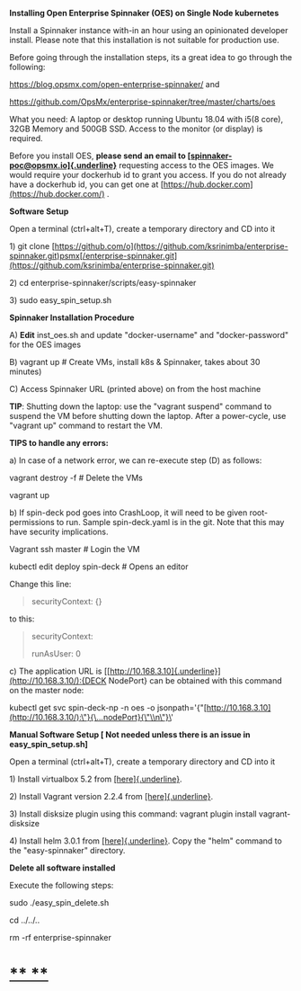 **Installing Open Enterprise Spinnaker (OES) on Single Node kubernetes**

Install a Spinnaker instance with-in an hour using an opinionated
developer install. Please note that this installation is not suitable
for production use.

Before going through the installation steps, its a great idea to go
through the following:

https://blog.opsmx.com/open-enterprise-spinnaker/ and

https://github.com/OpsMx/enterprise-spinnaker/tree/master/charts/oes

What you need: A laptop or desktop running Ubuntu 18.04 with i5(8 core),
32GB Memory and 500GB SSD. Access to the monitor (or display) is
required.

Before you install OES, **please send an email to
[[spinnaker-poc\@opsmx.io]{.underline}](mailto:spinnaker-poc@opsmx.io)**
requesting access to the OES images. We would require your dockerhub id
to grant you access. If you do not already have a dockerhub id, you can
get one at [https://hub.docker.com](https://hub.docker.com/) .

**Software Setup**

Open a terminal (ctrl+alt+T), create a temporary directory and CD into
it

1\) git clone
[https://github.com/o](https://github.com/ksrinimba/enterprise-spinnaker.git)psmx[/enterprise-spinnaker.git](https://github.com/ksrinimba/enterprise-spinnaker.git)

2\) cd enterprise-spinnaker/scripts/easy-spinnaker

3\) sudo easy\_spin\_setup.sh

**Spinnaker Installation Procedure**

A\) **Edit** inst\_oes.sh and update "docker-username" and
"docker-password" for the OES images

B\) vagrant up \# Create VMs, install k8s & Spinnaker, takes about 30
minutes)

C\) Access Spinnaker URL (printed above) on from the host machine

**TIP**: Shutting down the laptop: use the "vagrant suspend" command to
suspend the VM before shutting down the laptop. After a power-cycle, use
"vagrant up" command to restart the VM.

**TIPS to handle any errors:**

a\) In case of a network error, we can re-execute step (D) as follows:

vagrant destroy -f \# Delete the VMs

vagrant up

b\) If spin-deck pod goes into CrashLoop, it will need to be given
root-permissions to run. Sample spin-deck.yaml is in the git. Note that
this may have security implications.

Vagrant ssh master \# Login the VM

kubectl edit deploy spin-deck \# Opens an editor

Change this line:

> securityContext: {}

to this:

> securityContext:
>
> runAsUser: 0

c\) The application URL is
[[http://10.168.3.10]{.underline}](http://10.168.3.10/):{DECK NodePort}
can be obtained with this command on the master node:

kubectl get svc spin-deck-np -n oes -o
jsonpath=\'{\"[http://10.168.3.10](http://10.168.3.10/):\"}{\...nodePort}{\"\\n\"}\'

**Manual Software Setup \[ Not needed unless there is an issue in
easy\_spin\_setup.sh\]**

Open a terminal (ctrl+alt+T), create a temporary directory and CD into
it

1\) Install virtualbox 5.2 from
[[here]{.underline}](https://qiita.com/shaching/items/4fcc95f20cff2450aa8f).

2\) Install Vagrant version 2.2.4 from
[[here]{.underline}](https://linuxize.com/post/how-to-install-vagrant-on-ubuntu-18-04).

3\) Install disksize plugin using this command: vagrant plugin install
vagrant-disksize

4\) Install helm 3.0.1 from
[[here]{.underline}](https://github.com/helm/helm/releases). Copy the
"helm" command to the "easy-spinnaker" directory.

**Delete all software installed**

Execute the following steps:

sudo ./easy\_spin\_delete.sh

cd ../../..

rm -rf enterprise-spinnaker

[** **](https://qiita.com/shaching/items/4fcc95f20cff2450aa8f#3-install)
========================================================================
